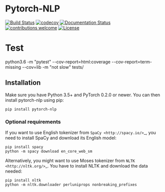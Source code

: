 # Pytorch-NLP

[![Build Status](https://travis-ci.org/Deepblue129/PytorchNLP.svg?branch=master)](https://travis-ci.org/Deepblue129/PytorchNLP)
[![codecov](https://codecov.io/gh/Deepblue129/PytorchNLP/branch/master/graph/badge.svg)](https://codecov.io/gh/Deepblue129/PytorchNLP) 
[![Documentation Status](https://readthedocs.org/projects/pytorchnlp/badge/?version=latest)](http://pytorchnlp.readthedocs.io/en/latest/?badge=latest)
[![contributions welcome](https://img.shields.io/badge/contributions-welcome-brightgreen.svg?style=flat)](https://github.com/dwyl/esta/issues)
[![License](https://img.shields.io/pypi/l/Django.svg)](https://opensource.org/licenses/BSD-3-Clause)

# Test
python3.6 -m "pytest" --cov-report=html:coverage --cov-report=term-missing --cov=lib -m "not slow" tests/


## Installation

Make sure you have Python 3.5+ and PyTorch 0.2.0 or newer. You can then install pytorch-nlp using pip:

    pip install pytorch-nlp

### Optional requirements

If you want to use English tokenizer from `SpaCy <http://spacy.io/>`_, you need to install SpaCy and download its English model:

    pip install spacy
    python -m spacy download en_core_web_sm

Alternatively, you might want to use Moses tokenizer from `NLTK <http://nltk.org/>`_. You have to install NLTK and download the data needed:

    pip install nltk
    python -m nltk.downloader perluniprops nonbreaking_prefixes
    